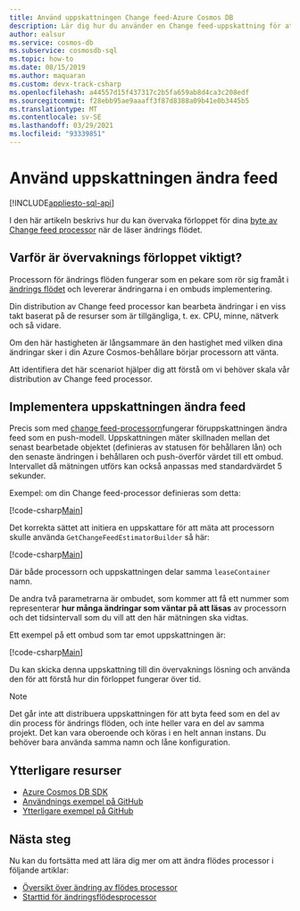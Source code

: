 ```yaml
---
title: Använd uppskattningen Change feed-Azure Cosmos DB
description: Lär dig hur du använder en Change feed-uppskattning för att analysera förloppet för din ändrings flödes processor
author: ealsur
ms.service: cosmos-db
ms.subservice: cosmosdb-sql
ms.topic: how-to
ms.date: 08/15/2019
ms.author: maquaran
ms.custom: devx-track-csharp
ms.openlocfilehash: a44557d15f437317c2b5fa659ab8d4ca3c208edf
ms.sourcegitcommit: f28ebb95ae9aaaff3f87d8388a09b41e0b3445b5
ms.translationtype: MT
ms.contentlocale: sv-SE
ms.lasthandoff: 03/29/2021
ms.locfileid: "93339851"
---
```

# <a name="use-the-change-feed-estimator"></a>Använd uppskattningen ändra feed
[!INCLUDE[appliesto-sql-api](includes/appliesto-sql-api.md)]

I den här artikeln beskrivs hur du kan övervaka förloppet för dina [byte av Change feed processor](./change-feed-processor.md) när de läser ändrings flödet.

## <a name="why-is-monitoring-progress-important"></a>Varför är övervaknings förloppet viktigt?

Processorn för ändrings flöden fungerar som en pekare som rör sig framåt i [ändrings flödet](./change-feed.md) och levererar ändringarna i en ombuds implementering. 

Din distribution av Change feed processor kan bearbeta ändringar i en viss takt baserat på de resurser som är tillgängliga, t. ex. CPU, minne, nätverk och så vidare.

Om den här hastigheten är långsammare än den hastighet med vilken dina ändringar sker i din Azure Cosmos-behållare börjar processorn att vänta.

Att identifiera det här scenariot hjälper dig att förstå om vi behöver skala vår distribution av Change feed processor.

## <a name="implement-the-change-feed-estimator"></a>Implementera uppskattningen ändra feed

Precis som med [change feed-processorn](./change-feed-processor.md)fungerar föruppskattningen ändra feed som en push-modell. Uppskattningen mäter skillnaden mellan det senast bearbetade objektet (definieras av statusen för behållaren lån) och den senaste ändringen i behållaren och push-överför värdet till ett ombud. Intervallet då mätningen utförs kan också anpassas med standardvärdet 5 sekunder.

Exempel: om din Change feed-processor definieras som detta:

[!code-csharp[Main](~/samples-cosmosdb-dotnet-v3/Microsoft.Azure.Cosmos.Samples/Usage/ChangeFeed/Program.cs?name=StartProcessorEstimator)]

Det korrekta sättet att initiera en uppskattare för att mäta att processorn skulle använda `GetChangeFeedEstimatorBuilder` så här:

[!code-csharp[Main](~/samples-cosmosdb-dotnet-v3/Microsoft.Azure.Cosmos.Samples/Usage/ChangeFeed/Program.cs?name=StartEstimator)]

Där både processorn och uppskattningen delar samma `leaseContainer` namn.

De andra två parametrarna är ombudet, som kommer att få ett nummer som representerar **hur många ändringar som väntar på att läsas** av processorn och det tidsintervall som du vill att den här mätningen ska vidtas.

Ett exempel på ett ombud som tar emot uppskattningen är:

[!code-csharp[Main](~/samples-cosmosdb-dotnet-v3/Microsoft.Azure.Cosmos.Samples/Usage/ChangeFeed/Program.cs?name=EstimationDelegate)]

Du kan skicka denna uppskattning till din övervaknings lösning och använda den för att förstå hur din förloppet fungerar över tid.

> [!NOTE]
> Det går inte att distribuera uppskattningen för att byta feed som en del av din process för ändrings flöden, och inte heller vara en del av samma projekt. Det kan vara oberoende och köras i en helt annan instans. Du behöver bara använda samma namn och låne konfiguration.

## <a name="additional-resources"></a>Ytterligare resurser

* [Azure Cosmos DB SDK](sql-api-sdk-dotnet.md)
* [Användnings exempel på GitHub](https://github.com/Azure/azure-cosmos-dotnet-v3/tree/master/Microsoft.Azure.Cosmos.Samples/Usage/ChangeFeed)
* [Ytterligare exempel på GitHub](https://github.com/Azure-Samples/cosmos-dotnet-change-feed-processor)

## <a name="next-steps"></a>Nästa steg

Nu kan du fortsätta med att lära dig mer om att ändra flödes processor i följande artiklar:

* [Översikt över ändring av flödes processor](change-feed-processor.md)
* [Starttid för ändringsflödesprocessor](./change-feed-processor.md#starting-time)
